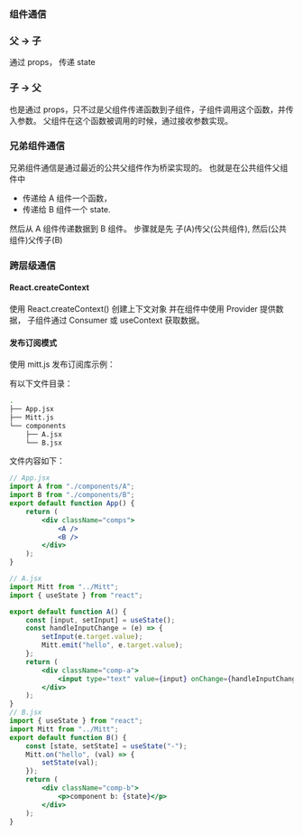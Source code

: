 ### 组件通信

### 父 -> 子

通过 props， 传递 state

### 子 -> 父

也是通过 props，只不过是父组件传递函数到子组件，子组件调用这个函数，并传入参数。
父组件在这个函数被调用的时候，通过接收参数实现。

### 兄弟组件通信

兄弟组件通信是通过最近的公共父组件作为桥梁实现的。
也就是在公共组件父组件中

-   传递给 A 组件一个函数，
-   传递给 B 组件一个 state.

然后从 A 组件传递数据到 B 组件。
步骤就是先 子(A)传父(公共组件), 然后(公共组件)父传子(B)

### 跨层级通信

#### React.createContext

使用 React.createContext() 创建上下文对象
并在组件中使用 Provider 提供数据，
子组件通过 Consumer 或 useContext 获取数据。

#### 发布订阅模式

使用 mitt.js 发布订阅库示例：

有以下文件目录：

```bash
.
├── App.jsx
├── Mitt.js
└── components
    ├── A.jsx
    └── B.jsx
```

文件内容如下：

```jsx
// App.jsx
import A from "./components/A";
import B from "./components/B";
export default function App() {
    return (
        <div className="comps">
            <A />
            <B />
        </div>
    );
}

// A.jsx
import Mitt from "../Mitt";
import { useState } from "react";

export default function A() {
    const [input, setInput] = useState();
    const handleInputChange = (e) => {
        setInput(e.target.value);
        Mitt.emit("hello", e.target.value);
    };
    return (
        <div className="comp-a">
            <input type="text" value={input} onChange={handleInputChange} />
        </div>
    );
}
// B.jsx
import { useState } from "react";
import Mitt from "../Mitt";
export default function B() {
    const [state, setState] = useState("-");
    Mitt.on("hello", (val) => {
        setState(val);
    });
    return (
        <div className="comp-b">
            <p>component b: {state}</p>
        </div>
    );
}

```
